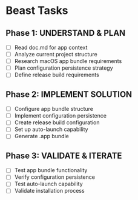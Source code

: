 # Beast Tasks

## Phase 1: UNDERSTAND & PLAN
- [ ] Read doc.md for app context
- [ ] Analyze current project structure  
- [ ] Research macOS app bundle requirements
- [ ] Plan configuration persistence strategy
- [ ] Define release build requirements

## Phase 2: IMPLEMENT SOLUTION
- [ ] Configure app bundle structure
- [ ] Implement configuration persistence
- [ ] Create release build configuration
- [ ] Set up auto-launch capability
- [ ] Generate .app bundle

## Phase 3: VALIDATE & ITERATE
- [ ] Test app bundle functionality
- [ ] Verify configuration persistence
- [ ] Test auto-launch capability
- [ ] Validate installation process
